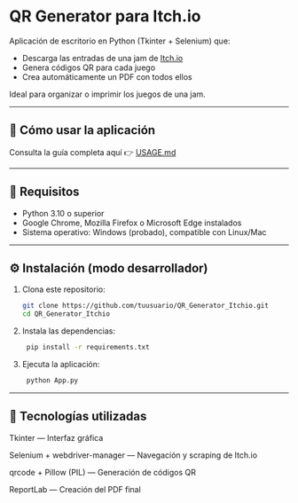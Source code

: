 # QR Generator para Itch.io

Aplicación de escritorio en Python (Tkinter + Selenium) que:

- Descarga las entradas de una jam de [Itch.io](https://itch.io)
- Genera códigos QR para cada juego
- Crea automáticamente un PDF con todos ellos

Ideal para organizar o imprimir los juegos de una jam.

---

## 📘 Cómo usar la aplicación

Consulta la guía completa aquí 👉 [USAGE.md](USAGE.md)

---

## 🧰 Requisitos

- Python 3.10 o superior
- Google Chrome, Mozilla Firefox o Microsoft Edge instalados
- Sistema operativo: Windows (probado), compatible con Linux/Mac

---

## ⚙️ Instalación (modo desarrollador)

1. Clona este repositorio:

   ```bash
   git clone https://github.com/tuusuario/QR_Generator_Itchio.git
   cd QR_Generator_Itchio
    ```

2. Instala las dependencias:

   ```bash
    pip install -r requirements.txt
    ```

3. Ejecuta la aplicación:

   ```bash
    python App.py
    ```

---

## 🧩 Tecnologías utilizadas

Tkinter — Interfaz gráfica

Selenium + webdriver-manager — Navegación y scraping de Itch.io

qrcode + Pillow (PIL) — Generación de códigos QR

ReportLab — Creación del PDF final
